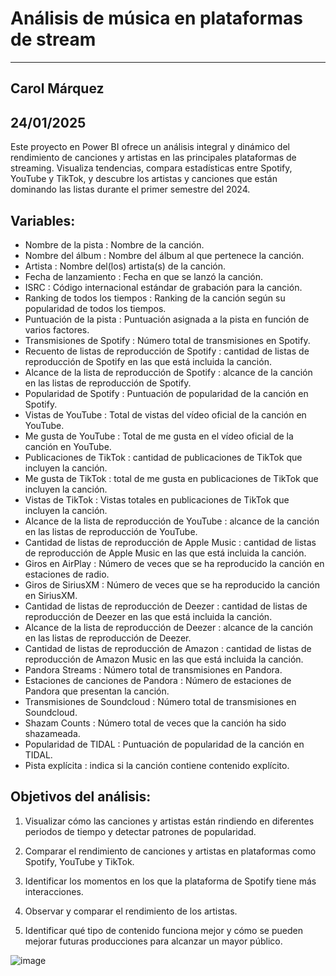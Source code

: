 # Análisis de música en plataformas de stream
---
 ## **Carol Márquez**
  24/01/2025
---
Este proyecto en Power BI ofrece un análisis integral y dinámico del rendimiento de canciones y artistas en las principales plataformas de streaming. 
Visualiza tendencias, compara estadísticas entre Spotify, YouTube y TikTok, y descubre los artistas y canciones que están dominando las listas durante el primer semestre del 2024.
## Variables:
- Nombre de la pista : Nombre de la canción.
- Nombre del álbum : Nombre del álbum al que pertenece la canción.
- Artista : Nombre del(los) artista(s) de la canción.
- Fecha de lanzamiento : Fecha en que se lanzó la canción.
- ISRC : Código internacional estándar de grabación para la canción.
- Ranking de todos los tiempos : Ranking de la canción según su popularidad de todos los tiempos.
- Puntuación de la pista : Puntuación asignada a la pista en función de varios factores.
- Transmisiones de Spotify : Número total de transmisiones en Spotify.
- Recuento de listas de reproducción de Spotify : cantidad de listas de reproducción de Spotify en las que está incluida la canción.
- Alcance de la lista de reproducción de Spotify : alcance de la canción en las listas de reproducción de Spotify.
- Popularidad de Spotify : Puntuación de popularidad de la canción en Spotify.
- Vistas de YouTube : Total de vistas del vídeo oficial de la canción en YouTube.
- Me gusta de YouTube : Total de me gusta en el vídeo oficial de la canción en YouTube.
- Publicaciones de TikTok : cantidad de publicaciones de TikTok que incluyen la canción.
- Me gusta de TikTok : total de me gusta en publicaciones de TikTok que incluyen la canción.
- Vistas de TikTok : Vistas totales en publicaciones de TikTok que incluyen la canción.
- Alcance de la lista de reproducción de YouTube : alcance de la canción en las listas de reproducción de YouTube.
- Cantidad de listas de reproducción de Apple Music : cantidad de listas de reproducción de Apple Music en las que está incluida la canción.
- Giros en AirPlay : Número de veces que se ha reproducido la canción en estaciones de radio.
- Giros de SiriusXM : Número de veces que se ha reproducido la canción en SiriusXM.
- Cantidad de listas de reproducción de Deezer : cantidad de listas de reproducción de Deezer en las que está incluida la canción.
- Alcance de la lista de reproducción de Deezer : alcance de la canción en las listas de reproducción de Deezer.
- Cantidad de listas de reproducción de Amazon : cantidad de listas de reproducción de Amazon Music en las que está incluida la canción.
- Pandora Streams : Número total de transmisiones en Pandora.
- Estaciones de canciones de Pandora : Número de estaciones de Pandora que presentan la canción.
- Transmisiones de Soundcloud : Número total de transmisiones en Soundcloud.
- Shazam Counts : Número total de veces que la canción ha sido shazameada.
- Popularidad de TIDAL : Puntuación de popularidad de la canción en TIDAL.
- Pista explícita : indica si la canción contiene contenido explícito.
  
## Objetivos del análisis:

1. Visualizar cómo las canciones y artistas están rindiendo en diferentes periodos de tiempo y detectar patrones de popularidad.

2. Comparar el rendimiento de canciones y artistas en plataformas como Spotify, YouTube y TikTok.
   
4. Identificar los momentos en los que la plataforma de Spotify tiene más interacciones.

5. Observar y comparar el rendimiento de los artistas.

6. Identificar qué tipo de contenido funciona mejor y cómo se pueden mejorar futuras producciones para alcanzar un mayor público.
   

![image](https://github.com/user-attachments/assets/b21563eb-772a-474a-aa2b-0a368d7f625a)

